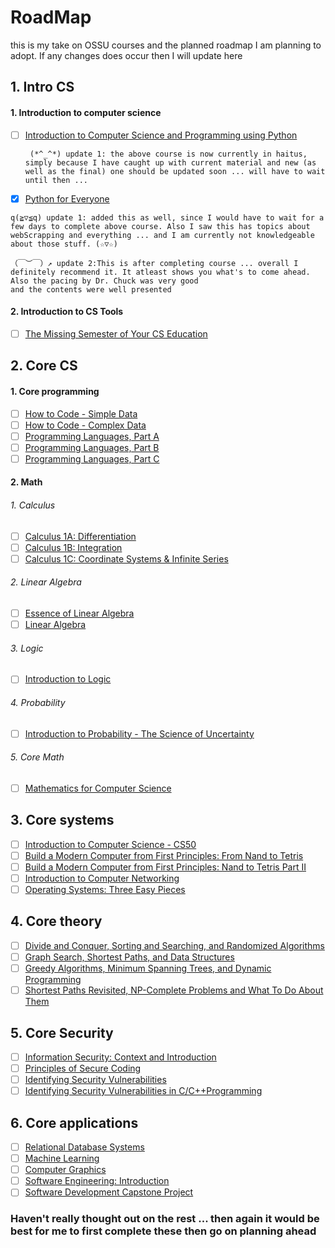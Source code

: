 # RoadMap

this is my take on OSSU courses and the planned roadmap I am planning to adopt. If any changes does occur then I will update here





## 1. Intro CS
  #### 1. Introduction to computer science 
   - [ ] [Introduction to Computer Science and Programming using Python](https://www.edx.org/course/introduction-to-computer-science-and-programming-7)
          
          (*^_^*) update 1: the above course is now currently in haitus, simply because I have caught up with current material and new (as well as the final) one should be updated soon ... will have to wait until then ...
   - [X] [Python for Everyone](https://www.coursera.org/specializations/python)
   
    q(≧▽≦q) update 1: added this as well, since I would have to wait for a few days to complete above course. Also I saw this has topics about webScrapping and everything ... and I am currently not knowledgeable about those stuff. (☆▽☆)
    
    （￣︶￣）↗ update 2:This is after completing course ... overall I definitely recommend it. It atleast shows you what's to come ahead. Also the pacing by Dr. Chuck was very good
    and the contents were well presented
  #### 2. Introduction to CS Tools 
   - [ ] [The Missing Semester of Your CS Education](https://missing.csail.mit.edu/)


## 2. Core CS
  #### 1. Core programming
   - [ ] [How to Code - Simple Data](https://www.edx.org/course/how-to-code-simple-data)
   - [ ] [How to Code - Complex Data](https://www.edx.org/course/how-to-code-complex-data)
   - [ ] [Programming Languages, Part A](https://www.coursera.org/learn/programming-languages)
   - [ ] [Programming Languages, Part B](https://www.coursera.org/learn/programming-languages-part-b)
   - [ ] [Programming Languages, Part C](https://www.coursera.org/learn/programming-languages-part-c)

  #### 2. Math
   
   ###### 1. Calculus
   - [ ] [Calculus 1A: Differentiation](https://www.edx.org/course/calculus-1a-differentiation)
   - [ ] [Calculus 1B: Integration](https://www.edx.org/course/calculus-1b-integration)
   - [ ] [Calculus 1C: Coordinate Systems & Infinite Series](https://www.edx.org/course/calculus-1c-coordinate-systems-infinite-series)
   
   ###### 2. Linear Algebra
   - [ ] [Essence of Linear Algebra](https://www.youtube.com/playlist?list=PLZHQObOWTQDPD3MizzM2xVFitgF8hE_ab)
   - [ ] [Linear Algebra](https://ocw.mit.edu/courses/mathematics/18-06sc-linear-algebra-fall-2011/)
   
   ###### 3. Logic
   - [ ] [Introduction to Logic](https://www.coursera.org/learn/logic-introduction)
   
   ###### 4. Probability
   - [ ] [Introduction to Probability - The Science of Uncertainty](https://www.edx.org/course/introduction-probability-science-mitx-6-041x-2)
   
   ###### 5. Core Math
   - [ ] [Mathematics for Computer Science](https://ocw.mit.edu/courses/electrical-engineering-and-computer-science/6-042j-mathematics-for-computer-science-spring-2015/index.htm)
   
## 3. Core systems
  - [ ] [Introduction to Computer Science - CS50](https://www.edx.org/course/cs50s-introduction-to-computer-science#!)
  - [ ] [Build a Modern Computer from First Principles: From Nand to Tetris](https://www.coursera.org/learn/build-a-computer)
  - [ ] [Build a Modern Computer from First Principles: Nand to Tetris Part II](https://www.coursera.org/learn/nand2tetris2)
  - [ ] [Introduction to Computer Networking](https://www.youtube.com/playlist?list=PLEAYkSg4uSQ2dr0XO_Nwa5OcdEcaaELSG)
  - [ ] [Operating Systems: Three Easy Pieces](http://pages.cs.wisc.edu/~remzi/Classes/537/Spring2018/)
  
## 4. Core theory
  - [ ] [Divide and Conquer, Sorting and Searching, and Randomized Algorithms](https://www.coursera.org/learn/algorithms-divide-conquer)
  - [ ] [Graph Search, Shortest Paths, and Data Structures](https://www.coursera.org/learn/algorithms-graphs-data-structures)
  - [ ] [Greedy Algorithms, Minimum Spanning Trees, and Dynamic Programming](https://www.coursera.org/learn/algorithms-greedy)
  - [ ] [Shortest Paths Revisited, NP-Complete Problems and What To Do About Them](https://www.coursera.org/learn/algorithms-npcomplete)
  
 ## 5. Core Security
  - [ ] [Information Security: Context and Introduction](https://www.coursera.org/learn/information-security-data)
  - [ ] [Principles of Secure Coding](https://www.coursera.org/learn/secure-coding-principles)
  - [ ] [Identifying Security Vulnerabilities](https://www.coursera.org/learn/identifying-security-vulnerabilities)
  - [ ] [Identifying Security Vulnerabilities in C/C++Programming](https://www.coursera.org/learn/identifying-security-vulnerabilities-c-programming)
  
 ## 6. Core applications
  - [ ] [Relational Database Systems](https://www.coursera.org/learn/relational-database)
  - [ ] [Machine Learning](https://www.coursera.org/learn/machine-learning)
  - [ ] [Computer Graphics](https://www.edx.org/course/computer-graphics-2)
  - [ ] [Software Engineering: Introduction](https://www.edx.org/course/software-engineering-introduction)
  - [ ] [Software Development Capstone Project](https://www.edx.org/course/software-development-capstone-project)
  
  ### Haven't really thought out on the rest ... then again it would be best for me to first complete these then go on planning ahead
  
  
  
